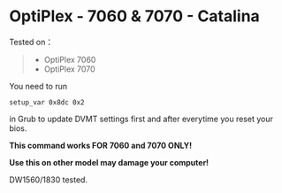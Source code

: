 # OptiPlex - 7060 & 7070 - Catalina


Tested on：

> * OptiPlex 7060 
> * OptiPlex 7070 

You need to run

` setup_var 0x8dc 0x2 `

in Grub to update DVMT settings first and after everytime you reset your bios.

**This command works FOR 7060 and 7070 ONLY!**

**Use this on other model may damage your computer!**


DW1560/1830 tested.

